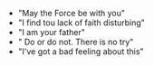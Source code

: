 - "May the Force be with you"
- "I find tou lack of faith disturbing"
- "I am your father"
- " Do or do not. There is no try"
- "I've got a bad feeling about this"
